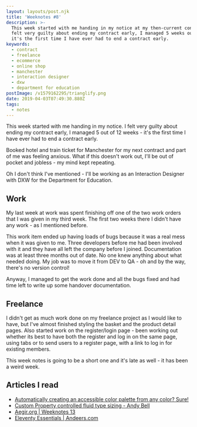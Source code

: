 ```yaml
---
layout: layouts/post.njk
title: 'Weeknotes #8'
description: >-
  This week started with me handing in my notice at my then-current contract. I
  felt very guilty about ending my contract early, I managed 5 weeks out of 12 -
  it's the first time I have ever had to end a contract early.
keywords:
  - contract
  - freelance
  - ecommerce
  - online shop
  - manchester
  - interaction designer
  - dxw
  - department for education
postImage: /v1579162295/trianglify.png
date: 2019-04-03T07:49:30.880Z
tags:
  - notes
---
```

This week started with me handing in my notice. I felt very guilty about ending my contract early, I managed 5 out of 12 weeks - it's the first time I have ever had to end a contract early.

Booked hotel and train ticket for Manchester for my next contract and part of me was feeling anxious. What if this doesn't work out, I'll be out of pocket and jobless - my mind kept repeating.

Oh I don't think I've mentioned - I'll be working as an Interaction Designer with DXW for the Department for Education.

## Work
My last week at work was spent finishing off one of the two work orders that I was given in my third week. The first two weeks there I didn't have any work - as I mentioned before.

This work item ended up having loads of bugs because it was a real mess when it was given to me. Three developers before me had been involved with it and they have all left the company before I joined. Documentation was at least three months out of date. No one knew anything about what needed doing. My job was to move it from DEV to QA - oh and by the way, there's no version control!

Anyway, I managed to get the work done and all the bugs fixed and had time left to write up some handover documentation.

## Freelance
I didn't get as much work done on my freelance project as I would like to have, but I've almost finished styling the basket and the product detail pages. Also started work on the register/login page - been working out whether its best to have both the register and log in on the same page, using tabs or to send users to a register page, with a link to log in for existing members.

This week notes is going to be a short one and it's late as well - it has been a weird week.

## Articles I read
- [Automatically creating an accessible color palette from any color? Sure!](https://medium.com/confrere/automatically-creating-an-accessible-color-palette-from-any-color-sure-e735c3f2f45e "Automatically creating an accessible color palette from any color? Sure")
- [Custom Property controlled fluid type sizing - Andy Bell](https://andy-bell.design/wrote/custom-property-controlled-fluid-type-sizing/ "Custom Property controlled fluid type sizing - Andy Bell")
- [Aegir.org | Weeknotes 13](http://aegir.org/words/weeknotes-13 "Aegir.org | Weeknotes 13")
- [Eleventy Essentials | Andeers.com](https://andeers.com/2019/03/eleventy-essentials/ "Eleventy Essentials | Andeers.com")
